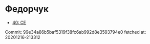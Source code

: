 # Федорчук
- [40: CE](40.md)

Commit: 99e34a86b5baf5319f38fc6ab992d8e3593794e0
 fetched at: 20201216-213312
